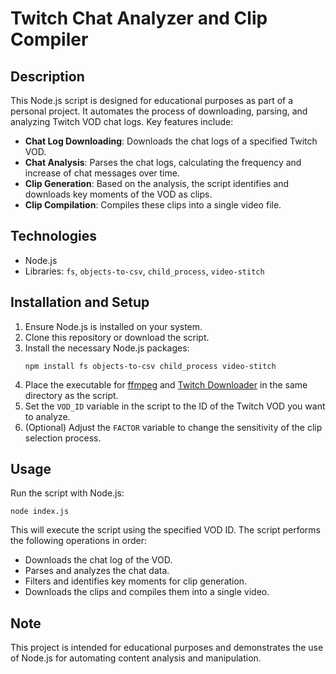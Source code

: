 # Twitch Chat Analyzer and Clip Compiler

## Description
This Node.js script is designed for educational purposes as part of a personal project. It automates the process of downloading, parsing, and analyzing Twitch VOD chat logs. Key features include:
- **Chat Log Downloading**: Downloads the chat logs of a specified Twitch VOD.
- **Chat Analysis**: Parses the chat logs, calculating the frequency and increase of chat messages over time.
- **Clip Generation**: Based on the analysis, the script identifies and downloads key moments of the VOD as clips.
- **Clip Compilation**: Compiles these clips into a single video file.

## Technologies
- Node.js
- Libraries: `fs`, `objects-to-csv`, `child_process`, `video-stitch`

## Installation and Setup
1. Ensure Node.js is installed on your system.
2. Clone this repository or download the script.
3. Install the necessary Node.js packages:
   ```
   npm install fs objects-to-csv child_process video-stitch
   ```
5. Place the executable for [ffmpeg](https://ffmpeg.org/download.html) and [Twitch Downloader](https://github.com/lay295/TwitchDownloader) in the same directory as the script.
6. Set the `VOD_ID` variable in the script to the ID of the Twitch VOD you want to analyze.
5. (Optional) Adjust the `FACTOR` variable to change the sensitivity of the clip selection process.

## Usage
Run the script with Node.js:
```
node index.js
```
This will execute the script using the specified VOD ID. The script performs the following operations in order:
- Downloads the chat log of the VOD.
- Parses and analyzes the chat data.
- Filters and identifies key moments for clip generation.
- Downloads the clips and compiles them into a single video.

## Note
This project is intended for educational purposes and demonstrates the use of Node.js for automating content analysis and manipulation.